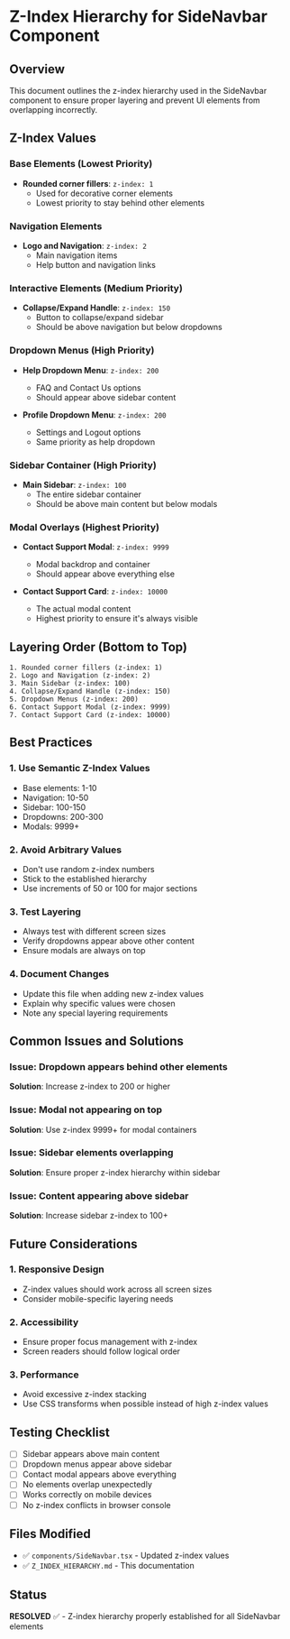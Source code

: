 # Z-Index Hierarchy for SideNavbar Component

## Overview
This document outlines the z-index hierarchy used in the SideNavbar component to ensure proper layering and prevent UI elements from overlapping incorrectly.

## Z-Index Values

### Base Elements (Lowest Priority)
- **Rounded corner fillers**: `z-index: 1`
  - Used for decorative corner elements
  - Lowest priority to stay behind other elements

### Navigation Elements
- **Logo and Navigation**: `z-index: 2`
  - Main navigation items
  - Help button and navigation links

### Interactive Elements (Medium Priority)
- **Collapse/Expand Handle**: `z-index: 150`
  - Button to collapse/expand sidebar
  - Should be above navigation but below dropdowns

### Dropdown Menus (High Priority)
- **Help Dropdown Menu**: `z-index: 200`
  - FAQ and Contact Us options
  - Should appear above sidebar content

- **Profile Dropdown Menu**: `z-index: 200`
  - Settings and Logout options
  - Same priority as help dropdown

### Sidebar Container (High Priority)
- **Main Sidebar**: `z-index: 100`
  - The entire sidebar container
  - Should be above main content but below modals

### Modal Overlays (Highest Priority)
- **Contact Support Modal**: `z-index: 9999`
  - Modal backdrop and container
  - Should appear above everything else

- **Contact Support Card**: `z-index: 10000`
  - The actual modal content
  - Highest priority to ensure it's always visible

## Layering Order (Bottom to Top)

```
1. Rounded corner fillers (z-index: 1)
2. Logo and Navigation (z-index: 2)
3. Main Sidebar (z-index: 100)
4. Collapse/Expand Handle (z-index: 150)
5. Dropdown Menus (z-index: 200)
6. Contact Support Modal (z-index: 9999)
7. Contact Support Card (z-index: 10000)
```

## Best Practices

### 1. **Use Semantic Z-Index Values**
- Base elements: 1-10
- Navigation: 10-50
- Sidebar: 100-150
- Dropdowns: 200-300
- Modals: 9999+

### 2. **Avoid Arbitrary Values**
- Don't use random z-index numbers
- Stick to the established hierarchy
- Use increments of 50 or 100 for major sections

### 3. **Test Layering**
- Always test with different screen sizes
- Verify dropdowns appear above other content
- Ensure modals are always on top

### 4. **Document Changes**
- Update this file when adding new z-index values
- Explain why specific values were chosen
- Note any special layering requirements

## Common Issues and Solutions

### Issue: Dropdown appears behind other elements
**Solution**: Increase z-index to 200 or higher

### Issue: Modal not appearing on top
**Solution**: Use z-index 9999+ for modal containers

### Issue: Sidebar elements overlapping
**Solution**: Ensure proper z-index hierarchy within sidebar

### Issue: Content appearing above sidebar
**Solution**: Increase sidebar z-index to 100+

## Future Considerations

### 1. **Responsive Design**
- Z-index values should work across all screen sizes
- Consider mobile-specific layering needs

### 2. **Accessibility**
- Ensure proper focus management with z-index
- Screen readers should follow logical order

### 3. **Performance**
- Avoid excessive z-index stacking
- Use CSS transforms when possible instead of high z-index values

## Testing Checklist

- [ ] Sidebar appears above main content
- [ ] Dropdown menus appear above sidebar
- [ ] Contact modal appears above everything
- [ ] No elements overlap unexpectedly
- [ ] Works correctly on mobile devices
- [ ] No z-index conflicts in browser console

## Files Modified

- ✅ `components/SideNavbar.tsx` - Updated z-index values
- ✅ `Z_INDEX_HIERARCHY.md` - This documentation

## Status
**RESOLVED** ✅ - Z-index hierarchy properly established for all SideNavbar elements

